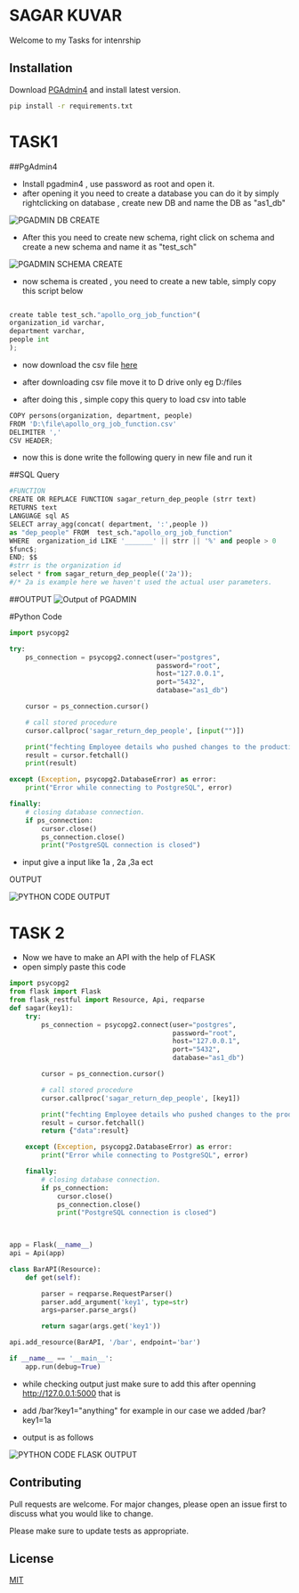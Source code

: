 # SAGAR KUVAR

Welcome to my Tasks for intenrship
## Installation

Download [PGAdmin4](https://www.pgadmin.org/download/) and install latest version.

```bash
pip install -r requirements.txt
```
# TASK1

##PgAdmin4

- Install pgadmin4 , use password as root and open it.
- after opening it you need to create a database you can do it by simply rightclicking on database , create new DB and name the DB as "as1_db"

![PGADMIN DB CREATE](/images/pgadmin_db_create.PNG)

- After this you need to create new schema, right click on schema and create a new schema and name it as "test_sch"

![PGADMIN SCHEMA CREATE](/images/pgadmin_schema_create.PNG)


- now schema is created , you need to create a new table, simply copy this script below

```python

create table test_sch."apollo_org_job_function"(
organization_id varchar,
department varchar,
people int
);

```

- now download the csv file [here](https://drive.google.com/file/d/1jjv1ofJUzRjUiLcje3UhdbMfFCs7SHZI/view)

- after downloading csv file move it to D drive only eg D:/files
- after doing this , simple copy this query to load csv into table

```python
COPY persons(organization, department, people)
FROM 'D:\file\apollo_org_job_function.csv'
DELIMITER ','
CSV HEADER;
```

- now this is done write the following query in new file and run it

##SQL Query
```python
#FUNCTION
CREATE OR REPLACE FUNCTION sagar_return_dep_people (strr text)
RETURNS text
LANGUAGE sql AS
SELECT array_agg(concat( department, ':',people ))
as "dep_people" FROM  test_sch."apollo_org_job_function"
WHERE  organization_id LIKE '_______' || strr || '%' and people > 0  
$func$;
END; $$
#strr is the organization id
select * from sagar_return_dep_people(('2a'));
#/* 2a is example here we haven't used the actual user parameters.
```
##OUTPUT
![Output of PGADMIN](/images/pgadmin_query_run.PNG)


#Python Code
```python
import psycopg2

try:
    ps_connection = psycopg2.connect(user="postgres",
                                     password="root",
                                     host="127.0.0.1",
                                     port="5432",
                                     database="as1_db")

    cursor = ps_connection.cursor()

    # call stored procedure
    cursor.callproc('sagar_return_dep_people', [input("")])

    print("fechting Employee details who pushed changes to the production from function")
    result = cursor.fetchall()
    print(result)

except (Exception, psycopg2.DatabaseError) as error:
    print("Error while connecting to PostgreSQL", error)

finally:
    # closing database connection.
    if ps_connection:
        cursor.close()
        ps_connection.close()
        print("PostgreSQL connection is closed")

```
- input give a input like 1a , 2a ,3a ect

OUTPUT

![PYTHON CODE OUTPUT](/images/python_normal_output.PNG)


# TASK 2

- Now we have to make an API with the help of FLASK
- open simply paste this code

```python
import psycopg2
from flask import Flask
from flask_restful import Resource, Api, reqparse
def sagar(key1):
    try:
        ps_connection = psycopg2.connect(user="postgres",
                                         password="root",
                                         host="127.0.0.1",
                                         port="5432",
                                         database="as1_db")

        cursor = ps_connection.cursor()

        # call stored procedure
        cursor.callproc('sagar_return_dep_people', [key1])

        print("fechting Employee details who pushed changes to the production from function")
        result = cursor.fetchall()
        return {"data":result}

    except (Exception, psycopg2.DatabaseError) as error:
        print("Error while connecting to PostgreSQL", error)

    finally:
        # closing database connection.
        if ps_connection:
            cursor.close()
            ps_connection.close()
            print("PostgreSQL connection is closed")
            


app = Flask(__name__)
api = Api(app)

class BarAPI(Resource):
    def get(self):

        parser = reqparse.RequestParser()
        parser.add_argument('key1', type=str)
        args=parser.parse_args()

        return sagar(args.get('key1'))

api.add_resource(BarAPI, '/bar', endpoint='bar')

if __name__ == '__main__':
    app.run(debug=True)

```

- while checking output just make sure to add this after openning http://127.0.0.1:5000 that is

- add /bar?key1="anything" for example in our case we added  /bar?key1=1a

- output is as follows

![PYTHON CODE FLASK OUTPUT](/images/python_flask_output.PNG)


## Contributing
Pull requests are welcome. For major changes, please open an issue first to discuss what you would like to change.

Please make sure to update tests as appropriate.

## License
[MIT](https://choosealicense.com/licenses/mit/)

